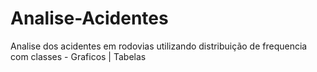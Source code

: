 # Analise-Acidentes
Analise dos acidentes em rodovias utilizando distribuição de frequencia com classes - Graficos | Tabelas
